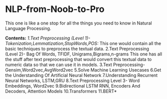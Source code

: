 # NLP-from-Noob-to-Pro
This one is like a one stop for all the things you need to know in Natural Language Processing.


**Contents:**
*1.Text Preprocessing (Level 1)- Tokenization,Lemmatization,StopWords,POS:*
This one would contain all the basic techniques to preprocess the textual data.
2.Text Preprocessing (Level 2)- Bag Of  Words, TFIDF, Unigrams,Bigrams,n-grams
This one has all the stuff after text preprocessing that would convert this textual data to numeric data so that we can use it in models.
3.Text Preprocessing- Gensim,Word2vec,AvgWord2vec
5.Solve Machine Learning Usecases
6.Get the Understanding Of Artificial Neural Network
7.Understanding Recurrent Neural Networks, LSTM,GRU
8.Text Preprocessing Level 3- Word Embeddings, Word2vec
9.Bidirectional LSTM RNN, Encoders And Decoders, Attention Models
10.Transformers 
11.BERT*

